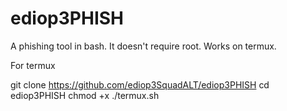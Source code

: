 # ediop3PHISH
A phishing tool in bash. It doesn't require root. Works on termux. 


For termux

git clone https://github.com/ediop3SquadALT/ediop3PHISH
cd ediop3PHISH
chmod +x ./termux.sh
